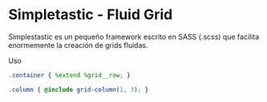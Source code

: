 Simpletastic - Fluid Grid
============

Simplestastic es un pequeño framework escrito en SASS (.scss) que facilita enormemente la creación de grids fluidas.

Uso

```scss
.container { %extend %grid__row; }

.column { @include grid-column(1, 3); }
```